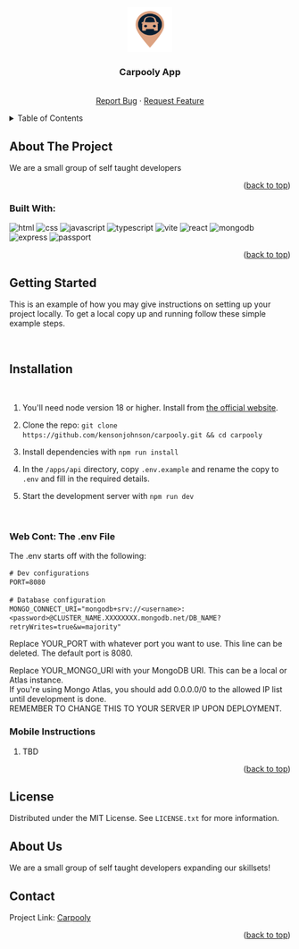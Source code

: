 <!-- PROJECT LOGO -->
<br />
<div align="center">
  <a href="https://github.com/kensonjohnson/carpooly">
    <img src="docs/TearDropDark.png" alt="Logo" width="80" height="80">
  </a>

<h3 align="center">Carpooly App</h3>

  <p align="center">
    <br />
    <!-- <a href="https://github.com/kensonjohnson/carpooly">View Demo</a>
    · -->
    <a href="https://github.com/kensonjohnson/carpooly/issues">Report Bug</a>
    ·
    <a href="https://github.com/kensonjohnson/carpooly/issues">Request Feature</a>
  </p>
</div>

<!-- TABLE OF CONTENTS -->
<details>
  <summary>Table of Contents</summary>
  <ol>
    <li>
      <a href="#about-the-project">About The Project</a>
    </li>
    <li>
      <a href="#getting-started">Getting Started</a>
      <ul>
        <li><a href="#prerequisites">Prerequisites</a></li>
        <li><a href="#installation">Installation</a></li>
      </ul>
    </li>
    <!-- <li><a href="#usage">Usage</a></li> -->
    <!-- <li><a href="#roadmap">Roadmap</a></li> -->
    <!-- <li><a href="#contributing">Contributing</a></li> -->
    <li><a href="#about-us">About Us</a></li>
    <li><a href="#license">License</a></li>
    <li><a href="#contact">Contact</a></li>
    <!-- <li><a href="#acknowledgments">Acknowledgments</a></li> -->
  </ol>
</details>

## About The Project

<!-- [![Product Name Screen Shot][product-screenshot]](https://example.com) -->

We are a small group of self taught developers

<p align="right">(<a href="#readme-top">back to top</a>)</p>

### Built With:

![html]
![css]
![javascript]
![typescript]
![vite]
![react]
![mongodb]
![express]
![passport]

<p align="right">(<a href="#readme-top">back to top</a>)</p>

<!-- GETTING STARTED -->

## Getting Started

This is an example of how you may give instructions on setting up your project locally.
To get a local copy up and running follow these simple example steps.

&nbsp;

## Installation

&nbsp;

1. You'll need node version 18 or higher.
   Install from [the official website](https://nodejs.org/en/download "NodeJS Download Page").

2. Clone the repo: `git clone https://github.com/kensonjohnson/carpooly.git && cd carpooly`

3. Install dependencies with `npm run install`

4. In the `/apps/api` directory, copy `.env.example` and rename the copy to `.env` and fill in the required details.

5. Start the development server with `npm run dev`

&nbsp;

### Web Cont: The .env File

The .env starts off with the following:

```env
# Dev configurations
PORT=8080

# Database configuration
MONGO_CONNECT_URI="mongodb+srv://<username>:<password>@CLUSTER_NAME.XXXXXXXX.mongodb.net/DB_NAME?retryWrites=true&w=majority"
```

Replace YOUR_PORT with whatever port you want to use.
This line can be deleted.
The default port is 8080.

Replace YOUR_MONGO_URI with your MongoDB URI. This can be a local or Atlas instance.  
If you're using Mongo Atlas, you should add 0.0.0.0/0 to the allowed IP list until development is done.  
REMEMBER TO CHANGE THIS TO YOUR SERVER IP UPON DEPLOYMENT.

### Mobile Instructions

1. TBD

<p align="right">(<a href="#readme-top">back to top</a>)</p>

## License

Distributed under the MIT License. See `LICENSE.txt` for more information.

## About Us

We are a small group of self taught developers expanding our skillsets!

## Contact

Project Link: [Carpooly](https://github.com/kensonjohnson/carpooly)

<p align="right">(<a href="#readme-top">back to top</a>)</p>

<!-- MARKDOWN LINKS & IMAGES -->
<!-- https://www.markdownguide.org/basic-syntax/#reference-style-links -->

[html]: https://img.shields.io/badge/HTML-20232A?style=for-the-badge&logo=html5
[css]: https://img.shields.io/badge/CSS-20232A?style=for-the-badge&logo=css3
[javascript]: https://img.shields.io/badge/Javascript-20232A?style=for-the-badge&logo=javascript
[typescript]: https://img.shields.io/badge/Typescript-20232A?style=for-the-badge&logo=typescript
[vite]: https://img.shields.io/badge/Vite-20232A?style=for-the-badge&logo=vite
[react]: https://img.shields.io/badge/React-20232A?style=for-the-badge&logo=react
[mongodb]: https://img.shields.io/badge/MongoDB-20232A?style=for-the-badge&logo=mongodb
[express]: https://img.shields.io/badge/Express-20232A?style=for-the-badge&logo=express&logoColor=#000000
[passport]: https://img.shields.io/badge/Passport-20232A?style=for-the-badge&logo=passport&logoColor=#34E27A
